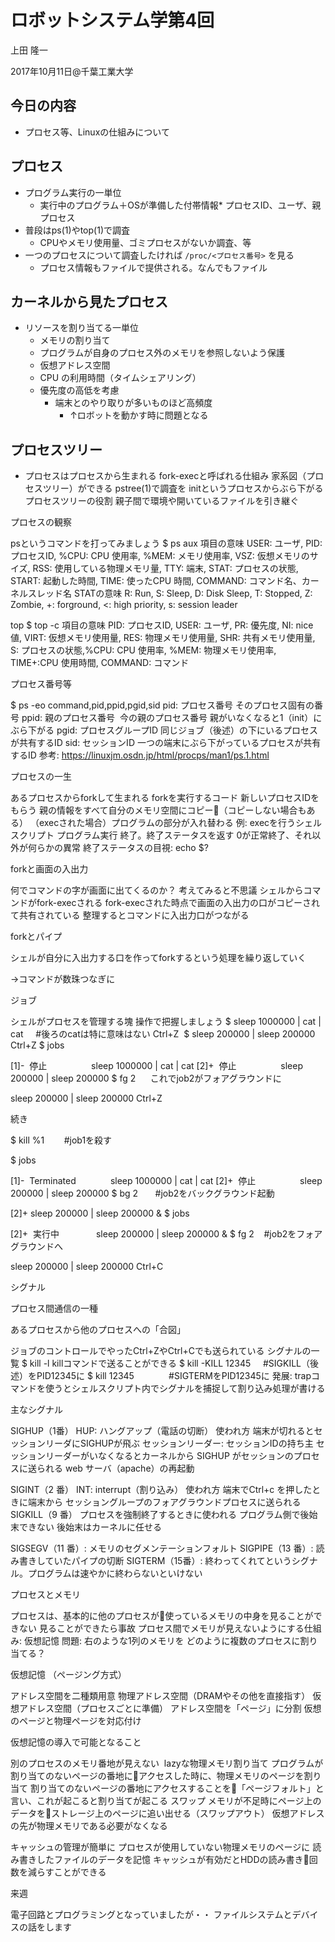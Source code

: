 # ロボットシステム学第4回

上田 隆一

2017年10月11日@千葉工業大学



## 今日の内容

* プロセス等、Linuxの仕組みについて


## プロセス

* プログラム実行の一単位
  * 実行中のプログラム＋OSが準備した付帯情報* プロセスID、ユーザ、親プロセス
* 普段はps(1)やtop(1)で調査
  * CPUやメモリ使用量、ゴミプロセスがないか調査、等
* 一つのプロセスについて調査したければ `/proc/<プロセス番号>` を見る
  * プロセス情報もファイルで提供される。なんでもファイル


## カーネルから見たプロセス

* リソースを割り当てる一単位
  * メモリの割り当て
  * プログラムが自身のプロセス外のメモリを参照しないよう保護
  * 仮想アドレス空間
  * CPU の利用時間（タイムシェアリング）
  * 優先度の高低を考慮
    * 端末とのやり取りが多いものほど高頻度
      * ↑ロボットを動かす時に問題となる


## プロセスツリー

* プロセスはプロセスから生まれる
fork-execと呼ばれる仕組み
家系図（プロセスツリー）ができる
pstree(1)で調査を
initというプロセスからぶら下がる
プロセスツリーの役割
親子間で環境や開いているファイルを引き継ぐ


プロセスの観察

psというコマンドを打ってみましょう
$ ps aux
項目の意味
USER: ユーザ, PID: プロセスID, %CPU: CPU 使用率,
%MEM: メモリ使用率, VSZ: 仮想メモリのサイズ,
RSS: 使用している物理メモリ量, TTY: 端末,
STAT: プロセスの状態, START: 起動した時間,
TIME: 使ったCPU 時間,
COMMAND: コマンド名、カーネルスレッド名
STATの意味
R: Run, S: Sleep, D: Disk Sleep, T: Stopped,
Z: Zombie, +: forground, <: high priority,
s: session leader



top
$ top -c
項目の意味
PID: プロセスID, USER: ユーザ, PR: 優先度,
NI: nice 値, VIRT: 仮想メモリ使用量,
RES: 物理メモリ使用量, SHR: 共有メモリ使用量,
S: プロセスの状態,%CPU: CPU 使用率,
%MEM: 物理メモリ使用率,
TIME+:CPU 使用時間, COMMAND: コマンド



プロセス番号等

$ ps -eo command,pid,ppid,pgid,sid
pid: プロセス番号
そのプロセス固有の番号
ppid: 親のプロセス番号
 今の親のプロセス番号
親がいなくなると1（init）にぶら下がる
pgid: プロセスグループID
同じジョブ（後述）の下にいるプロセスが共有するID
sid: セッションID
一つの端末にぶら下がっているプロセスが共有するID
参考: https://linuxjm.osdn.jp/html/procps/man1/ps.1.html


プロセスの一生

あるプロセスからforkして生まれる
forkを実行するコード
新しいプロセスIDをもらう
親の情報をすべて自分のメモリ空間にコピー（コピーしない場合もある）
（execされた場合）プログラムの部分が入れ替わる
例: execを行うシェルスクリプト
プログラム実行
終了。終了ステータスを返す
0が正常終了、それ以外が何らかの異常
終了ステータスの目視: echo $?


forkと画面の入出力

何でコマンドの字が画面に出てくるのか？
考えてみると不思議
シェルからコマンドがfork-execされる
fork-execされた時点で画面の入出力の口がコピーされて共有されている
整理するとコマンドに入出力口がつながる


forkとパイプ

シェルが自分に入出力する口を作ってforkするという処理を繰り返していく

→コマンドが数珠つなぎに


ジョブ

シェルがプロセスを管理する塊
操作で把握しましょう
$ sleep 1000000 | cat | cat     #後ろのcatは特に意味はない
Ctrl+Z
 $ sleep 200000 | sleep 200000
Ctrl+Z
$ jobs

[1]-  停止                  sleep 1000000 | cat | cat 
[2]+  停止                  sleep 200000 | sleep 200000
$ fg 2      これでjob2がフォアグラウンドに

sleep 200000 | sleep 200000
Ctrl+Z


続き

$ kill %1        #job1を殺す

$ jobs

[1]-  Terminated              sleep 1000000 | cat | cat
[2]+  停止                  sleep 200000 | sleep 200000
$ bg 2       #job2をバックグラウンド起動

[2]+ sleep 200000 | sleep 200000 &
$ jobs

[2]+  実行中               sleep 200000 | sleep 200000 &
$ fg 2    #job2をフォアグラウンドへ

sleep 200000 | sleep 200000
Ctrl+C


シグナル

プロセス間通信の一種

あるプロセスから他のプロセスへの「合図」

ジョブのコントロールでやったCtrl+ZやCtrl+Cでも送られている
シグナルの一覧
$ kill -l
killコマンドで送ることができる
$ kill -KILL 12345     #SIGKILL（後述）をPID12345に
$ kill 12345              #SIGTERMをPID12345に
発展: trapコマンドを使うとシェルスクリプト内でシグナルを捕捉して割り込み処理が書ける


主なシグナル

SIGHUP（1番）
HUP: ハングアップ（電話の切断）
使われ方
端末が切れるとセッションリーダにSIGHUPが飛ぶ
セッションリーダー: セッションIDの持ち主
セッションリーダーがいなくなるとカーネルから
SIGHUP がセッションのプロセスに送られる
web サーバ（apache）の再起動


SIGINT（2 番）
INT: interrupt（割り込み）
使われ方
端末でCtrl+c を押したときに端末から
セッショングループのフォアグラウンドプロセスに送られる
SIGKILL（9 番）
プロセスを強制終了するときに使われる
プログラム側で後始末できない
後始末はカーネルに任せる


SIGSEGV（11 番）: メモリのセグメンテーションフォルト
SIGPIPE（13 番）: 読み書きしていたパイプの切断
SIGTERM（15番）: 終わってくれてというシグナル。プログラムは速やかに終わらないといけない


プロセスとメモリ

プロセスは、基本的に他のプロセスが使っているメモリの中身を見ることができない
見ることができたら事故
プロセス間でメモリが見えないようにする仕組み: 仮想記憶
問題: 右のような1列のメモリを
どのように複数のプロセスに割り当てる？




仮想記憶
（ページング方式）

アドレス空間を二種類用意
物理アドレス空間（DRAMやその他を直接指す）
仮想アドレス空間（プロセスごとに準備）
アドレス空間を「ページ」に分割
仮想のページと物理ページを対応付け






仮想記憶の導入で可能となること

別のプロセスのメモリ番地が見えない
 lazyな物理メモリ割り当て
プログラムが割り当てのないページの番地にアクセスした時に、物理メモリのページを割り当て
割り当てのないページの番地にアクセスすることを「ページフォルト」と言い、これが起こると割り当てが起こる
スワップ
メモリが不足時にページ上のデータをストレージ上のページに追い出せる（スワップアウト）
仮想アドレスの先が物理メモリである必要がなくなる


キャッシュの管理が簡単に
プロセスが使用していない物理メモリのページに
読み書きしたファイルのデータを記憶
キャッシュが有効だとHDDの読み書き回数を減らすことができる


来週

電子回路とプログラミングとなっていましたが・・
ファイルシステムとデバイスの話をします
